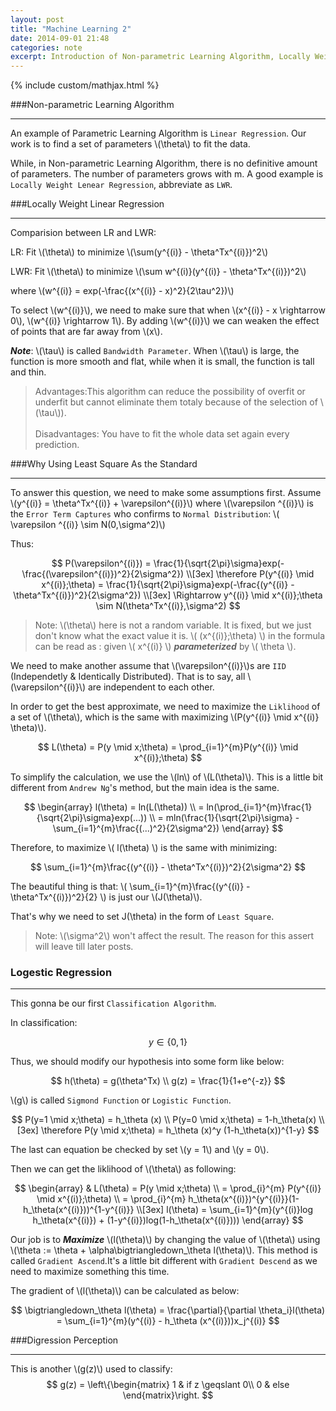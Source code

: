 ```yaml
---
layout: post
title: "Machine Learning 2"
date: 2014-09-01 21:48
categories: note
excerpt: Introduction of Non-parametric Learning Algorithm, Locally Weight Linear Regression, a probabilitic interpretation to explain why using Least Square as a standard, and our first classification algorithm. Logestic Regression.
---
```


{% include custom/mathjax.html %}

###Non-parametric Learning Algorithm

--------------
An example of Parametric Learning Algorithm is `Linear Regression`. Our work is to find a set of parameters \\(\theta\\) to fit the data.

While, in Non-parametric Learning Algorithm, there is no definitive amount of parameters. The number of parameters grows with m. A good example is `Locally Weight Lenear Regression`, abbreviate as `LWR`.

###Locally Weight Linear Regression

-------------
Comparision between LR and LWR:

LR: Fit \\(\theta\\) to minimize \\(\sum(y^{(i)} - \theta^Tx^{(i)})^2\\)

LWR: Fit \\(\theta\\) to minimize \\(\sum w^{(i)}(y^{(i)} - \theta^Tx^{(i)})^2\\)

where \\(w^{(i)} = exp(-\frac{(x^{(i)} - x)^2}{2\tau^2})\\)

To select \\(w^{(i)}\\), we need to make sure that when \\(x^{(i)} - x \rightarrow 0\\), \\(w^{(i)} \rightarrow 1\\). By adding \\(w^{(i)}\\) we can weaken the effect of points that are far away from \\(x\\).

***Note***: \\(\tau\\) is called `Bandwidth Parameter`. When \\(\tau\\) is large, the function is more smooth and flat, while when it is small, the function is tall and thin.

> Advantages:This algorithm can reduce the possibility of overfit or underfit but cannot eliminate them totaly because of the selection of \\(\tau\\)). <br><br>
> Disadvantages: You have to fit the whole data set again every prediction.

###Why Using Least Square As the Standard

-------------
To answer this question, we need to make some assumptions first. Assume \\(y^{(i)} = \theta^Tx^{(i)} + \varepsilon^{(i)}\\) where \\(\varepsilon ^{(i)}\\) is the `Error Term Captures` who confirms to `Normal Distribution`: \\( \varepsilon ^{(i)} \sim N(0,\sigma^2)\\)

Thus:

$$
P(\varepsilon^{(i)}) = \frac{1}{\sqrt{2\pi}\sigma}exp(-\frac{(\varepsilon^{(i)})^2}{2\sigma^2}) \\[3ex]
\therefore
P(y^{(i)} \mid x^{(i)};\theta) = \frac{1}{\sqrt{2\pi}\sigma}exp(-\frac{(y^{(i)} - \theta^Tx^{(i)})^2}{2\sigma^2}) \\[3ex]
\Rightarrow y^{(i)}  \mid  x^{(i)};\theta \sim N(\theta^Tx^{(i)},\sigma^2)
$$

> Note: \\(\theta\\) here is not a random variable. It is fixed, but we just don't know what the exact value it is. \\( (x^{(i)};\theta) \\) in the formula can be read as : given \\( x^{(i)} \\) ***parameterized*** by \\( \theta \\).

We need to make another assume that \\(\varepsilon^{(i)}\\)s are `IID` (Independetly & Identically Distributed). That is to say, all \\(\varepsilon^{(i)}\\) are independent to each other.

In order to get the best approximate, we need to maximize the `Liklihood` of a set of \\(\theta\\), which is the same with maximizing \\(P(y^{(i)} \mid x^{(i)} \theta)\\).


$$
L(\theta) = P(y \mid x;\theta) = \prod_{i=1}^{m}P(y^{(i)} \mid x^{(i)};\theta)
$$

To simplify the calculation, we use the \\(ln\\) of \\(L(\theta)\\). This is a little bit different from `Andrew Ng`'s method, but the main idea is the same.

$$
\begin{array}
l(\theta) = ln(L(\theta)) \\
= ln(\prod_{i=1}^{m}\frac{1}{\sqrt{2\pi}\sigma}exp(...)) \\
= mln(\frac{1}{\sqrt{2\pi}\sigma} - \sum_{i=1}^{m}\frac{(...)^2}{2\sigma^2})
\end{array}
$$

Therefore, to maximize \\( l(\theta) \\) is the same with minimizing:

$$
\sum_{i=1}^{m}\frac{(y^{(i)} - \theta^Tx^{(i)})^2}{2\sigma^2}
$$

The beautiful thing is that: \\( \sum_{i=1}^{m}\frac{(y^{(i)} - \theta^Tx^{(i)})^2}{2} \\) is just our \\(J(\theta)\\). 

That's why we need to set J(\theta) in the form of `Least Square`.

> Note: \\(\sigma^2\\) won't affect the result. The reason for this assert will leave till later posts.

### Logestic Regression

-------------
This gonna be our first `Classification Algorithm`.

In classification:

$$
y\in \left \{ 0,1 \right \}
$$

Thus, we should modify our hypothesis into some form like below:

$$
h(\theta) = g(\theta^Tx) \\
g(z) = \frac{1}{1+e^{-z}}
$$

\\(g\\) is called `Sigmond Function` or `Logistic Function`.

$$
P(y=1 \mid x;\theta) = h_\theta (x) \\
P(y=0 \mid x;\theta) = 1-h_\theta(x) \\[3ex]
\therefore
P(y \mid x;\theta) = h_\theta (x)^y (1-h_\theta(x))^{1-y}
$$

The last can equation be checked by set \\(y = 1\\) and \\(y = 0\\).

Then we can get the liklihood of \\(\theta\\) as following:

$$
\begin{array}
& L(\theta) = P(y \mid x;\theta) \\
= \prod_{i}^{m} P(y^{(i)} \mid x^{(i)};\theta) \\
= \prod_{i}^{m} h_\theta(x^{(i)})^{y^{(i)}}(1-h_\theta(x^{(i)}))^{1-y^{(i)}} \\[3ex]
l(\theta) = \sum_{i=1}^{m}(y^{(i)}log h_\theta(x^{(i)}) + (1-y^{(i)})log(1-h_\theta(x^{(i)})))
\end{array}
$$

Our job is to ***Maximize*** \\(l(\theta)\\) by changing the value of \\(\theta\\) using \\(\theta := \theta + \alpha\bigtriangledown_\theta l(\theta)\\). This method is called `Gradient Ascend`.It's a little bit different with `Gradient Descend` as we need to maximize something this time.

The gradient of \\(l(\theta)\\) can be calculated as below:

$$
\bigtriangledown_\theta l(\theta)
= \frac{\partial}{\partial \theta_i}l(\theta)
= \sum_{i=1}^{m}(y^{(i)} - h_\theta (x^{(i)}))x_j^{(i)}
$$


###Digression Perception

---------------
This is another \\(g(z)\\) used to classify:
$$
g(z) = \left\{\begin{matrix}
1 & if z \geqslant 0\\ 
0 & else
\end{matrix}\right.
$$